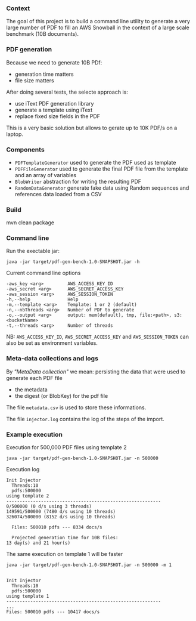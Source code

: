 
### Context

The goal of this project is to build a command line utility to generate a very large number of PDF to fill an AWS Snowball in the context of a large scale benchmark (10B documents).

### PDF generation

Because we need to generate 10B PDf:

 - generation time matters
 - file size matters

After doing several tests, the selecte approach is:

 - use iText PDF generation library
 - generate a template using iText
 - replace fixed size fields in the PDF

This is a very basic solution but allows to gerate up to 10K PDF/s on a laptop.

### Components

 - `PDFTemplateGenerator` used to generate the PDF used as template
 - `PDFFileGenerator` used to generate the final PDF file from the template and an array of variables
 - `BlobWriter` abstraction for writing the resulting PDF
 - `RandomDataGenerator` generate fake data using Random sequences and references data loaded from a CSV

### Build

   mvn clean package

### Command line

Run the exectable jar:

    java -jar target/pdf-gen-bench-1.0-SNAPSHOT.jar -h

Current command line options 

    -aws_key <arg>         AWS_ACCESS_KEY_ID
    -aws_secret <arg>      AWS_SECRET_ACCESS_KEY
    -aws_session <arg>     AWS_SESSION_TOKEN
    -h,--help              Help
    -m,--template <arg>    Template: 1 or 2 (default)
    -n,--nbThreads <arg>   Number of PDF to generate
    -o,--output <arg>      output: mem(default), tmp, file:<path>, s3:<bucketName>
    -t,--threads <arg>     Number of threads

NB: `AWS_ACCESS_KEY_ID`, `AWS_SECRET_ACCESS_KEY` and `AWS_SESSION_TOKEN` can also be set as environment variables.

### Meta-data collections and logs

By *"MetaData collection"* we mean: persisting the data that were used to generate each PDF file

 - the metadata 
 - the digest (or BlobKey) for the pdf file 

The file `metadata.csv` is used to store these informations.

The file `injector.log` contains the log of the steps of the import.

### Example execution

Execution for 500,000 PDF files using template 2

    java -jar target/pdf-gen-bench-1.0-SNAPSHOT.jar -n 500000

Execution log

    Init Injector
      Threads:10
      pdfs:500000
    using template 2
    ----------------------------------------------------------
    0/500000 (0 d/s using 3 threads)
    149591/500000 (7480 d/s using 10 threads)
    326074/500000 (8152 d/s using 10 threads)

      Files: 500010 pdfs --- 8334 docs/s

      Projected generation time for 10B files: 
    13 day(s) and 21 hour(s)

The same execution on template 1 will be faster

    java -jar target/pdf-gen-bench-1.0-SNAPSHOT.jar -n 500000 -m 1


    Init Injector
      Threads:10
      pdfs:500000
    using template 1
    ----------------------------------------------------------
    ... 
    Files: 500010 pdfs --- 10417 docs/s

